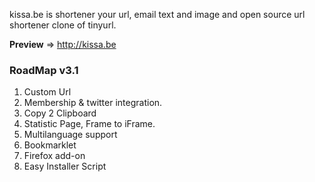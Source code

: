 kissa.be is shortener your url, email text and image and
open source url shortener clone of tinyurl.

**Preview** =>  http://kissa.be


### RoadMap v3.1 ###
  1. Custom Url
  1. Membership & twitter integration.
  1. Copy 2 Clipboard
  1. Statistic Page, Frame to iFrame.
  1. Multilanguage support
  1. Bookmarklet
  1. Firefox add-on
  1. Easy Installer Script
